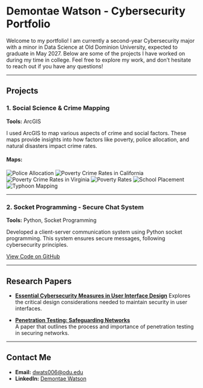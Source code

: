 # Demontae Watson - Cybersecurity Portfolio

Welcome to my portfolio! I am currently a second-year Cybersecurity major with a minor in Data Science at Old Dominion University, expected to graduate in May 2027. Below are some of the projects I have worked on during my time in college. Feel free to explore my work, and don’t hesitate to reach out if you have any questions!

---

## Projects

### 1. Social Science & Crime Mapping
**Tools:** ArcGIS

I used ArcGIS to map various aspects of crime and social factors. These maps provide insights into how factors like poverty, police allocation, and natural disasters impact crime rates.

#### Maps:
 ![Police Allocation](images/Police_Allocation.jpg)
 ![Poverty Crime Rates in California](images/Poverty_Crime_Rates_CA.jpg)
 ![Poverty Crime Rates in Virginia](images/Poverty_Crime_Rates_VA.jpg)
 ![Poverty Rates](images/Poverty_Rates.jpg)
 ![School Placement](images/School_Placement.jpg)
 ![Typhoon Mapping](images/Typhoon_Mapping.jpg)


---

### 2. Socket Programming - Secure Chat System
**Tools:** Python, Socket Programming

Developed a client-server communication system using Python socket programming. This system ensures secure messages, following cybersecurity principles.

[View Code on GitHub](https://github.com/WatsonDemontae/Server-Client-Secure-Chat)

---

## Research Papers

- [**Essential Cybersecurity Measures in User Interface Design**](https://github.com/WatsonDemontae/WatsonDemontae.github.io/blob/main/papers/UI_Design_Paper.pdf)
Explores the critical design considerations needed to maintain security in user interfaces.

- [**Penetration Testing: Safeguarding Networks**](https://github.com/WatsonDemontae/WatsonDemontae.github.io/blob/main/papers/Pen_Testing_Paper.pdf)  
A paper that outlines the process and importance of penetration testing in securing networks.

---

## Contact Me
- **Email:** [dwats006@odu.edu](mailto:dwats006@odu.edu)
- **LinkedIn:** [Demontae Watson](https://www.linkedin.com/in/demontae-watson-8b61012b6/)

